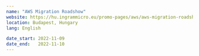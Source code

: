 ```yaml
---
name: "AWS Migration Roadshow"
website: https://hu.ingrammicro.eu/promo-pages/aws/aws-migration-roadshow
location: Budapest, Hungary
lang: English

date_start: 2022-11-09
date_end:   2022-11-10
---
```

